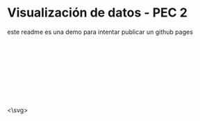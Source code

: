 # Visualización de datos - PEC 2


este readme es una demo para intentar publicar un github pages
<svg>
  <div class="flourish-embed flourish-sankey" data-src="visualisation/11961478"><script src="https://public.flourish.studio/resources/embed.js"></script></div>
<\svg>

